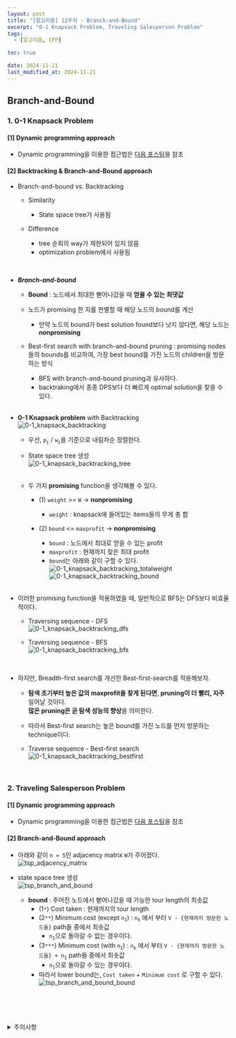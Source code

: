 ```yaml
---
layout: post
title: "[알고리즘] 12주차 - Branch-and-Bound"
excerpt: "0-1 Knapsack Problem, Traveling Salesperson Problem"
tags:
  - [알고리즘, CPP]

toc: true

date: 2024-11-21
last_modified_at: 2024-11-21
---
```

## Branch-and-Bound
### 1. 0-1 Knapsack Problem
#### [1] Dynamic programming approach
- Dynamic programming을 이용한 접근법은 [다음 포스팅][def]을 참조

#### [2] Backtracking & Branch-and-Bound approach  
- Branch-and-bound vs. Backtracking
  - Similarity
    - State space tree가 사용됨

  - Difference
    - tree 순회의 way가 제한되어 있지 않음
    - optimization problem에서 사용됨  

<br>

- ***Branch-and-bound***
  - **Bound** : 노드에서 최대한 뻗어나갔을 때 **얻을 수 있는 최댓값**
  - 노드가 promising 한 지를 판별할 때 해당 노드의 bound를 계산
    - 만약 노드의 bound가 best solution found보다 낫지 않다면, 해당 노드는 **nonpromising**  

  - Best-first search with branch-and-bound pruning : promising nodes들의 bounds를 비교하여, 가장 best bound를 가진 노드의 children을 방문하는 방식  
    - BFS with branch-and-bound pruning과 유사하다.  
    - backtraking에서 종종 DPS보다 더 빠르게 optimal solution을 찾을 수 있다.  

    <br>

- **0-1 Knapsack problem** with Backtracking  
![0-1_knapsack_backtracking][def2]  

  - 우선, `p`<sub>`i`</sub> / `w`<sub>`i`</sub>을 기준으로 내림차순 정렬한다.  

  - State space tree 생성  
  ![0-1_knapsack_backtracking_tree][def3]  

  <br>

  - 두 가지 **promising** function을 생각해볼 수 있다.  
    - (1) `weight` >= `W` -> **nonpromising**  
      - `weight` : knapsack에 들어있는 items들의 무게 총 합  

    - (2) `bound` <= `maxprofit` -> **nonpromising**  
      - `bound` : 노드에서 최대로 얻을 수 있는 profit  
      - `maxprofit` : 현재까지 찾은 최대 profit  
      - `bound`는 아래와 같이 구할 수 있다.  
      ![0-1_knapsack_backtracking_totalweight][def4]
      ![0-1_knapsack_backtracking_bound][def5]  

      <br>

- 이러한 promising function을 적용하였을 때, 일반적으로 BFS는 DFS보다 비효율적이다.  
  - Traversing sequence - DFS  
  ![0-1_knapsack_backtracking_dfs][def6]  

  - Traversing sequence - BFS  
  ![0-1_knapsack_backtracking_bfs][def7]  

<br>

- 하지만, Breadth-first search를 개선한 Best-first-search를 적용해보자.  
  - **탐색 초기부터 높은 값의 maxprofit을 찾게 된다면**, **pruning이 더 빨리, 자주** 일어날 것이다.  
  **많은 pruning은 곧 탐색 성능의 향상**을 의미한다.  

  - 따라서 Best-first search는 높은 bound를 가진 노드를 먼저 방문하는 technique이다.  

  - Traverse sequence - Best-first search  
  ![0-1_knapsack_backtracking_bestfirst][def8]  

<br>

### 2. Traveling Salesperson Problem  
#### [1] Dynamic programming approach
- Dynamic programming을 이용한 접근법은 [다음 포스팅][def9]을 참조

#### [2] Branch-and-Bound approach  
- 아래와 같이 `n = 5`인 adjacency matrix `W`가 주어졌다.  
![tsp_adjacency_matrix][def10]

- state space tree 생성  
![tsp_branch_and_bound][def11]  

  - **bound** : 주어진 노드에서 뻗어나갔을 때 가능한 tour length의 최솟값  
    - (1`*`) Cost taken : 현재까지의 tour length
    - (2`**`) Minimum cost (except `n`<sub>`1`</sub>) : `n`<sub>`k`</sub> 에서 부터 `V - {현재까지 방문한 노드들}` path들 중에서 최솟값
      - `n`<sub>`1`</sub>으로 돌아갈 수 없는 경우이다.  
    - (3`***`) Minimum cost (with `n`<sub>`1`</sub>) : `n`<sub>`k`</sub> 에서 부터 `V - {현재까지 방문한 노드들} + n`<sub>`1`</sub> path들 중에서 최솟값
      - `n`<sub>`1`</sub>으로 돌아갈 수 있는 경우이다.
    - 따라서 lower bound는, `Cost taken` + `Minimum cost` 로 구할 수 있다.  
    ![tsp_branch_and_bound_bound][def12]

<br>
<br>
<br>
<br>
<details>
<summary>주의사항</summary>
<div markdown=   "1">

이 포스팅은 강원대학교 김도형 교수님의 알고리즘 수업을 들으며 내용을 정리 한 것입니다.  
수업 내용에 대한 저작권은 교수님께 있으니,  
다른 곳으로의 무분별한 내용 복사를 자제해 주세요.

</div>
</details> 

[def]: https://orbit3230.github.io/2024/10/21/AL_week8/#6-knapsack-problem
[def2]: https://i.imgur.com/WBZvB2E.png
[def3]: https://i.imgur.com/c9dQ28f.png
[def4]: https://i.imgur.com/13I2vAH.png
[def5]: https://i.imgur.com/89Tfen7.png
[def6]: https://i.imgur.com/QDEspzq.png
[def7]: https://i.imgur.com/eTBu0UC.png
[def8]: https://i.imgur.com/EdQkEBW.png
[def9]: https://orbit3230.github.io/2024/09/23/AL_week4/#7-traveling-salesperson-problem
[def10]: https://i.imgur.com/MeHScAq.png
[def11]: https://i.imgur.com/jGKriRU.png
[def12]: https://i.imgur.com/xEtp2iI.png